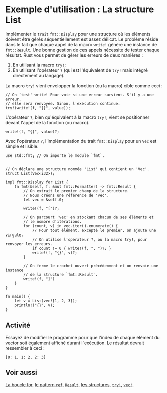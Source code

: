 # Exemple d'utilisation : La structure List

Implémenter le `trait` `fmt::Display` pour une structure où les éléments doivent être gérés séquentiellement est assez délicat. Le problème réside dans le fait que chaque appel de la macro `write!` génère une instance de `fmt::Result`. Une bonne gestion de ces appels nécessite de tester chaque résultat. Rust vous permet de gérer les erreurs de deux manières :

1. En utilisant la macro `try!`;
2. En utilisant l'opérateur `?` (qui est l'équivalent de `try!` mais intégré directement au langage).

La macro `try!` vient envelopper la fonction (ou la macro) cible comme ceci :

```rust,ignore
// On ‘test' write! Pour voir si une erreur survient. S'il y a une erreur, 
// elle sera renvoyée. Sinon, l'exécution continue. 
try!(write!(f, "{}", value));
```

L'opérateur `?`, bien qu'équivalent à la macro `try!`, vient se positionner devant l'appel de la fonction (ou macro).


```rust,ignore
write!(f, "{}", value)?;
```

Avec l'opérateur `?`, l'implémentation du trait `fmt::Display` pour un `Vec` est simple et lisible.

```rust,editable
use std::fmt; // On importe le module `fmt`.


// On déclare une structure nommée 'List' qui contient un 'Vec'.
struct List(Vec<i32>);

impl fmt::Display for List {
    fn fmt(&self, f: &mut fmt::Formatter) -> fmt::Result {
        // On extrait le premier champ de la structure. 
        // Nous créons une référence de 'vec'.
        let vec = &self.0;

        write!(f, "[")?;

        // On parcourt 'vec' en stockant chacun de ses éléments et 
        // le nombre d'itérations.
        for (count, v) in vec.iter().enumerate() {
            // Pour tout élément, excepté le premier, on ajoute une virgule.
            // On utilise l'opérateur ?, ou la macro try!, pour renvoyer les erreurs.
            if count != 0 { write!(f, ", ")?; }
            write!(f, "{}", v)?;
        }

        // On ferme le crochet ouvert précédemment et on renvoie une instance 
        // de la structure `fmt::Result`.
        write!(f, "]")
    }
}

fn main() {
    let v = List(vec![1, 2, 3]);
    println!("{}", v);
}

```

## Activité

Essayez de modifier le programme pour que l'index de chaque élément du vector soit également affiché durant l'exécution. Le résultat devrait ressembler à ceci :

```text
[0: 1, 1: 2, 2: 3]
```

## Voir aussi

[La boucle for][for], [le pattern `ref`][ref], [`Result`][result], [les structures][struct], [`try!`][try], [`vec!`][vec].

[for]: ../chapitre7/forintervalles.html
[ref]: ../chapitre13/refpattern.html
[result]: ../chapitre17/enumresult.html
[struct]: ../chapitre3/struct.html
[try]: ../chapitre17/trymacro.html
[vec]: ../chapitre17/vecteurs.html
